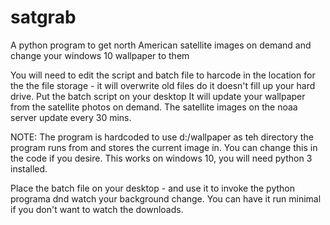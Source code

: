 # satgrab
A python program to get north American satellite images on demand and change your windows 10 wallpaper to them

You will need to edit the script and batch file to harcode in the location for the the file storage - it will overwrite old files do it doesn't fill up your hard drive. Put the batch script on your desktop
It will update your wallpaper from the satellite photos on demand. The satellite images on the noaa server update every 30 mins.

NOTE: The program is hardcoded to use d:/wallpaper as teh directory the program runs from and stores the current image in. You can change this in the code if you desire.
This works on windows 10, you will need python 3 installed. 

Place the batch file on your desktop - and use it to invoke the python programa dnd watch your background change. You can have it run minimal if you don't want to watch the downloads.
